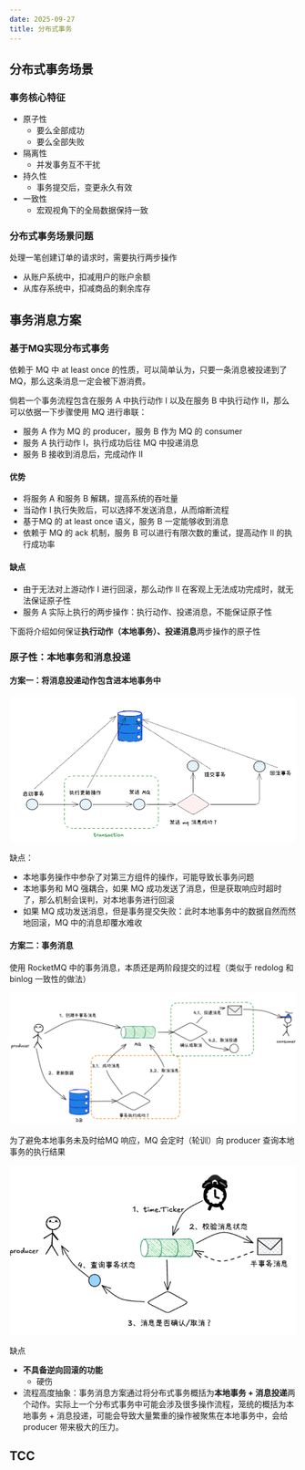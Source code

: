```yaml
---
date: 2025-09-27
title: 分布式事务
---
```


## 分布式事务场景
### 事务核心特征
+ 原子性
    - 要么全部成功
    - 要么全部失败
+ 隔离性
    - 并发事务互不干扰
+ 持久性
    - 事务提交后，变更永久有效
+ 一致性
    - 宏观视角下的全局数据保持一致

### 分布式事务场景问题
 处理一笔创建订单的请求时，需要执行两步操作

+ 从账户系统中，扣减用户的账户余额
+ 从库存系统中，扣减商品的剩余库存

## 事务消息方案
### 基于MQ实现分布式事务
依赖于 MQ 中 at least once 的性质，可以简单认为，只要一条消息被投递到了 MQ，那么这条消息一定会被下游消费。

倘若一个事务流程包含在服务 A 中执行动作 I 以及在服务 B 中执行动作 II，那么可以依据一下步骤使用 MQ 进行串联：

+ 服务 A 作为 MQ 的 producer，服务 B 作为 MQ 的 consumer
+ 服务 A 执行动作 I，执行成功后往 MQ 中投递消息
+ 服务 B 接收到消息后，完成动作 II

#### 优势
+ 将服务 A 和服务 B 解耦，提高系统的吞吐量
+ 当动作 I 执行失败后，可以选择不发送消息，从而熔断流程
+ 基于MQ 的 at least once 语义，服务 B 一定能够收到消息
+ 依赖于 MQ 的 ack 机制，服务 B 可以进行有限次数的重试，提高动作 II 的执行成功率

#### 缺点
+ 由于无法对上游动作 I 进行回滚，那么动作 II 在客观上无法成功完成时，就无法保证原子性
+ 服务 A 实际上执行的两步操作：执行动作、投递消息，不能保证原子性



下面将介绍如何保证**执行动作（本地事务）、投递消息**两步操作的原子性

### 原子性：本地事务和消息投递
#### 方案一：将消息投递动作包含进本地事务中
![](../../images/image%20(2).png)

缺点：

+ 本地事务操作中参杂了对第三方组件的操作，可能导致长事务问题
+ 本地事务和 MQ 强耦合，如果 MQ 成功发送了消息，但是获取响应时超时了，那么机制会误判，对本地事务进行回滚
+ 如果 MQ 成功发送消息，但是事务提交失败：此时本地事务中的数据自然而然地回滚，MQ 中的消息却覆水难收

#### 方案二：事务消息
使用 RocketMQ 中的事务消息，本质还是两阶段提交的过程（类似于 redolog 和 binlog 一致性的做法）

![](../../images/image%20(1).png)

为了避免本地事务未及时给MQ 响应，MQ 会定时（轮训）向 producer 查询本地事务的执行结果

![](../../images/image.png)

缺点

+ **不具备逆向回滚的功能**
    - 硬伤
+ 流程高度抽象：事务消息方案通过将分布式事务概括为**本地事务 + 消息投递**两个动作。实际上一个分布式事务中可能会涉及很多操作流程，笼统的概括为本地事务 + 消息投递，可能会导致大量繁重的操作被聚焦在本地事务中，会给 producer 带来极大的压力。

## TCC
